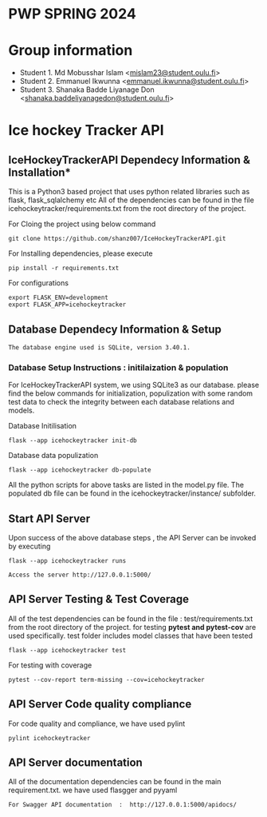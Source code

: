 # PWP SPRING 2024
# Group information

* Student 1. Md Mobusshar Islam \<mislam23@student.oulu.fi\>
* Student 2. Emmanuel Ikwunna \<emmanuel.ikwunna@student.oulu.fi\>
* Student 3. Shanaka Badde Liyanage Don \<shanaka.baddeliyanagedon@student.oulu.fi\>

# Ice hockey Tracker API

## IceHockeyTrackerAPI Dependecy Information & Installation*

This is a Python3 based project that uses python related libraries such as  flask, flask_sqlalchemy etc
All of the dependencies can be found in the file icehockeytracker/requirements.txt from the root directory of the project.

For Cloing the project using below command

 	git clone https://github.com/shanz007/IceHockeyTrackerAPI.git

For Installing dependencies, please execute 

	pip install -r requirements.txt

For configurations
	
 	export FLASK_ENV=development
	export FLASK_APP=icehockeytracker

## Database Dependecy Information & Setup 

	The database engine used is SQLite, version 3.40.1.

### Database Setup Instructions : initilaization & population

For IceHockeyTrackerAPI system, we using SQLite3 as our database. please find the below commands for initialization, populization with some random test data to check the integrity 
between each database relations and models. 


Database Initilisation

	flask --app icehockeytracker init-db


Database data populization 

	flask --app icehockeytracker db-populate
	

All the python scripts for above tasks are listed in the model.py file. The populated db file can be found in the icehockeytracker/instance/ subfolder.


## Start API Server 

Upon success of the above database steps , the API Server can be invoked by executing

	
	flask --app icehockeytracker runs

 	Access the server http://127.0.0.1:5000/


     
## API Server Testing & Test Coverage

All of the test dependencies can be found in the file : test/requirements.txt from the root directory of the project. for testing **pytest and pytest-cov** are used specifically.
test folder includes model classes that have been tested

	flask --app icehockeytracker test

For testing with coverage 

	pytest --cov-report term-missing --cov=icehockeytracker
 

## API Server Code quality compliance 

For code quality and compliance, we have used pylint  

 	pylint icehockeytracker


## API Server documentation 

All of the documentation dependencies can be found in the main requirement.txt. we have used flasgger and pyyaml

	For Swagger API documentation  :  http://127.0.0.1:5000/apidocs/


